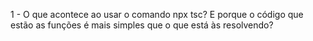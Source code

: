1 - O que acontece ao usar o comando npx tsc? E porque o código que estão as funções é mais simples que o que está às resolvendo? 